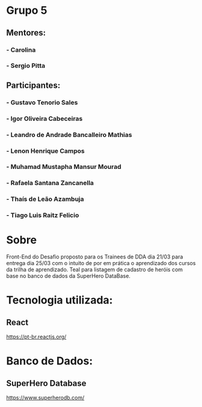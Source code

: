 # Grupo 5

## Mentores:
### - Carolina
### - Sergio Pitta

## Participantes:
### - Gustavo Tenorio Sales
### - Igor Oliveira Cabeceiras
### - Leandro de Andrade Bancalleiro Mathias
### - Lenon Henrique Campos
### - Muhamad Mustapha Mansur Mourad
### - Rafaela Santana Zancanella
### - Thaís de Leão Azambuja
### - Tiago Luis Raitz Felicio

# Sobre
Front-End do Desafio proposto para os Trainees de DDA dia 21/03 para entrega dia 25/03 com o intuito de por em prática o aprendizado dos cursos da trilha de aprendizado.
Teal para listagem de cadastro de heróis com base no banco de dados da SuperHero DataBase.

# Tecnologia utilizada:
## React 
https://pt-br.reactjs.org/ 

# Banco de Dados:
## SuperHero Database
https://www.superherodb.com/